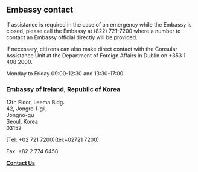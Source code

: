 ## Embassy contact

If assistance is required in the case of an emergency while the Embassy is closed, please call the Embassy at (822) 721-7200 where a number to contact an Embassy official directly will be provided.

If necessary, citizens can also make direct contact with the Consular Assistance Unit at the Department of Foreign Affairs in Dublin on +353 1 408 2000.

Monday to Friday 09:00-12:30 and 13:30-17:00

### Embassy of Ireland, Republic of Korea

13th Floor, Leema Bldg.   
42, Jongro 1-gil,   
Jongno-gu   
Seoul, Korea   
03152

[Tel: +02 721 7200](tel:+02721 7200)

Fax: +82 2 774 6458

[**Contact Us**](/en/republic-of-korea/seoul/contact/)